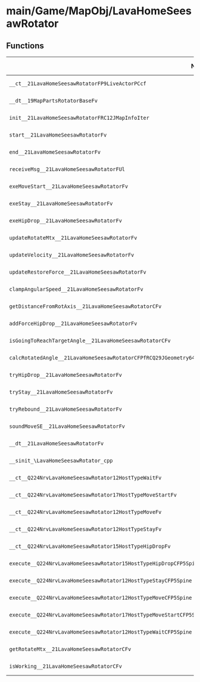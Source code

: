 # main/Game/MapObj/LavaHomeSeesawRotator

## Functions

| Name | Address | Match % |
|------|---------|---------|
| `__ct__21LavaHomeSeesawRotatorFP9LiveActorPCcf` | `0x802596CC` | :x: (0.0%) |
| `__dt__19MapPartsRotatorBaseFv` | `0x80259798` | :x: (0.0%) |
| `init__21LavaHomeSeesawRotatorFRC12JMapInfoIter` | `0x802597F4` | :x: (0.0%) |
| `start__21LavaHomeSeesawRotatorFv` | `0x8025990C` | :x: (0.0%) |
| `end__21LavaHomeSeesawRotatorFv` | `0x80259C44` | :x: (0.0%) |
| `receiveMsg__21LavaHomeSeesawRotatorFUl` | `0x80259C4C` | :x: (0.0%) |
| `exeMoveStart__21LavaHomeSeesawRotatorFv` | `0x80259CC4` | :x: (0.0%) |
| `exeStay__21LavaHomeSeesawRotatorFv` | `0x80259D84` | :x: (0.0%) |
| `exeHipDrop__21LavaHomeSeesawRotatorFv` | `0x80259DE0` | :x: (0.0%) |
| `updateRotateMtx__21LavaHomeSeesawRotatorFv` | `0x80259E50` | :x: (0.0%) |
| `updateVelocity__21LavaHomeSeesawRotatorFv` | `0x8025A05C` | :x: (0.0%) |
| `updateRestoreForce__21LavaHomeSeesawRotatorFv` | `0x8025A178` | :x: (0.0%) |
| `clampAngularSpeed__21LavaHomeSeesawRotatorFv` | `0x8025A228` | :x: (0.0%) |
| `getDistanceFromRotAxis__21LavaHomeSeesawRotatorCFv` | `0x8025A25C` | :x: (0.0%) |
| `addForceHipDrop__21LavaHomeSeesawRotatorFv` | `0x8025A30C` | :x: (0.0%) |
| `isGoingToReachTargetAngle__21LavaHomeSeesawRotatorCFv` | `0x8025A3D4` | :x: (0.0%) |
| `calcRotatedAngle__21LavaHomeSeesawRotatorCFPfRCQ29JGeometry64TPosition3<Q29JGeometry38TMatrix34<Q29JGeometry13SMatrix34C<f>>>` | `0x8025A47C` | :x: (0.0%) |
| `tryHipDrop__21LavaHomeSeesawRotatorFv` | `0x8025A5BC` | :x: (0.0%) |
| `tryStay__21LavaHomeSeesawRotatorFv` | `0x8025A634` | :x: (0.0%) |
| `tryRebound__21LavaHomeSeesawRotatorFv` | `0x8025A724` | :x: (0.0%) |
| `soundMoveSE__21LavaHomeSeesawRotatorFv` | `0x8025A774` | :x: (0.0%) |
| `__dt__21LavaHomeSeesawRotatorFv` | `0x8025A7AC` | :x: (0.0%) |
| `__sinit_\LavaHomeSeesawRotator_cpp` | `0x8025A804` | :x: (0.0%) |
| `__ct__Q224NrvLavaHomeSeesawRotator12HostTypeWaitFv` | `0x8025A848` | :x: (0.0%) |
| `__ct__Q224NrvLavaHomeSeesawRotator17HostTypeMoveStartFv` | `0x8025A858` | :x: (0.0%) |
| `__ct__Q224NrvLavaHomeSeesawRotator12HostTypeMoveFv` | `0x8025A868` | :x: (0.0%) |
| `__ct__Q224NrvLavaHomeSeesawRotator12HostTypeStayFv` | `0x8025A878` | :x: (0.0%) |
| `__ct__Q224NrvLavaHomeSeesawRotator15HostTypeHipDropFv` | `0x8025A888` | :x: (0.0%) |
| `execute__Q224NrvLavaHomeSeesawRotator15HostTypeHipDropCFP5Spine` | `0x8025A898` | :x: (0.0%) |
| `execute__Q224NrvLavaHomeSeesawRotator12HostTypeStayCFP5Spine` | `0x8025A8A0` | :x: (0.0%) |
| `execute__Q224NrvLavaHomeSeesawRotator12HostTypeMoveCFP5Spine` | `0x8025A8A8` | :x: (0.0%) |
| `execute__Q224NrvLavaHomeSeesawRotator17HostTypeMoveStartCFP5Spine` | `0x8025A8E0` | :x: (0.0%) |
| `execute__Q224NrvLavaHomeSeesawRotator12HostTypeWaitCFP5Spine` | `0x8025A8E8` | :x: (0.0%) |
| `getRotateMtx__21LavaHomeSeesawRotatorCFv` | `0x8025A8EC` | :x: (0.0%) |
| `isWorking__21LavaHomeSeesawRotatorCFv` | `0x8025A8F4` | :x: (0.0%) |